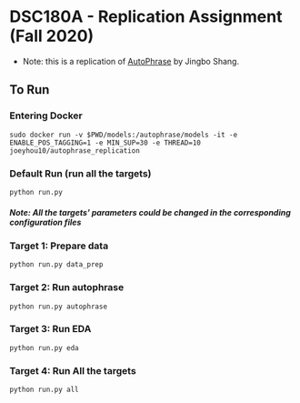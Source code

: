 # DSC180A - Replication Assignment (Fall 2020)
- Note: this is a replication of [AutoPhrase](https://github.com/shangjingbo1226/AutoPhrase) by Jingbo Shang.

## To Run

### Entering Docker
```
sudo docker run -v $PWD/models:/autophrase/models -it -e ENABLE_POS_TAGGING=1 -e MIN_SUP=30 -e THREAD=10 joeyhou10/autophrase_replication
```

### Default Run (run all the targets)
```
python run.py
```
##### Note: All the targets' parameters could be changed in the corresponding configuration files
### Target 1: Prepare data
```
python run.py data_prep
```
### Target 2: Run autophrase
```
python run.py autophrase
```
### Target 3: Run EDA 
```
python run.py eda
```
### Target 4: Run All the targets 
```
python run.py all
```
